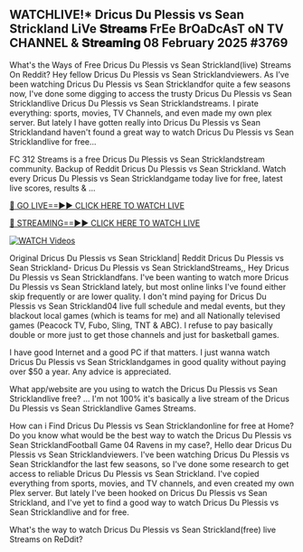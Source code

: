 ## WATCHLIVE!* Dricus Du Plessis vs Sean Strickland LiVe 𝐒𝐭𝐫𝐞𝐚𝐦𝐬 FrEe BrOaDcAsT oN TV CHANNEL & 𝐒𝐭𝐫𝐞𝐚𝐦𝐢𝐧𝐠 08 February 2025 #3769

What's the Ways of Free Dricus Du Plessis vs Sean Strickland(live) Streams On Reddit? Hey fellow Dricus Du Plessis vs Sean Stricklandviewers. As I’ve been watching Dricus Du Plessis vs Sean Stricklandfor quite a few seasons now, I've done some digging to access the trusty Dricus Du Plessis vs Sean Stricklandlive Dricus Du Plessis vs Sean Stricklandstreams. I pirate everything: sports, movies, TV Channels, and even made my own plex server. But lately I have gotten really into Dricus Du Plessis vs Sean Stricklandand haven't found a great way to watch Dricus Du Plessis vs Sean Stricklandlive for free...

FC 312 Streams is a free Dricus Du Plessis vs Sean Stricklandstream community. Backup of Reddit Dricus Du Plessis vs Sean Strickland. Watch every Dricus Du Plessis vs Sean Stricklandgame today live for free, latest live scores, results & ...

[🔴 GO LIVE==►► CLICK HERE TO WATCH LIVE](https://streamespn.org/ufc-312-du-plessis-vs-strickland-2-live/?md)

[🔴 STREAMING==►► CLICK HERE TO WATCH LIVE](https://streamespn.org/ufc-312-du-plessis-vs-strickland-2-live/?md)

[![WATCH Videos](https://i.imgur.com/dJHk4Zq.gif)](https://streamespn.org/ufc-312-du-plessis-vs-strickland-2-live/?md)

Original Dricus Du Plessis vs Sean Strickland| Reddit Dricus Du Plessis vs Sean Strickland- Dricus Du Plessis vs Sean StricklandStreams,, Hey Dricus Du Plessis vs Sean Stricklandfans. I've been wanting to watch more Dricus Du Plessis vs Sean Strickland lately, but most online links I've found either skip frequently or are lower quality. I don't mind paying for Dricus Du Plessis vs Sean Strickland04 live full schedule and medal events, but they blackout local games (which is teams for me) and all Nationally televised games (Peacock TV, Fubo, Sling, TNT & ABC). I refuse to pay basically double or more just to get those channels and just for basketball games.

I have good Internet and a good PC if that matters. I just wanna watch Dricus Du Plessis vs Sean Stricklandgames in good quality without paying over $50 a year. Any advice is appreciated.

What app/website are you using to watch the Dricus Du Plessis vs Sean Stricklandlive free? ... I'm not 100% it's basically a live stream of the Dricus Du Plessis vs Sean Stricklandlive Games Streams.

How can i Find Dricus Du Plessis vs Sean Stricklandonline for free at Home? Do you know what would be the best way to watch the Dricus Du Plessis vs Sean StricklandFootball Game 04 Ravens in my case?, Hello dear Dricus Du Plessis vs Sean Stricklandviewers. I've been watching Dricus Du Plessis vs Sean Stricklandfor the last few seasons, so I've done some research to get access to reliable Dricus Du Plessis vs Sean Strickland. I've copied everything from sports, movies, and TV channels, and even created my own Plex server. But lately I've been hooked on Dricus Du Plessis vs Sean Strickland, and I've yet to find a good way to watch Dricus Du Plessis vs Sean Stricklandlive and for free.

What's the way to watch Dricus Du Plessis vs Sean Strickland(free) live Streams on ReDdit?